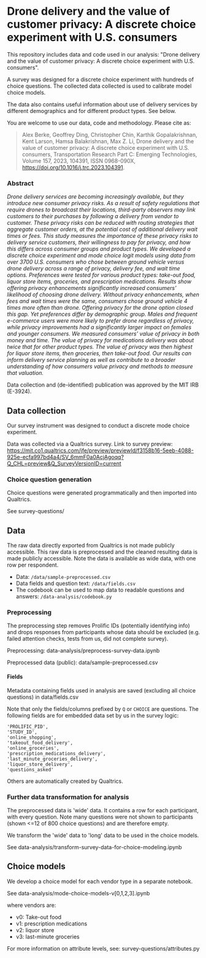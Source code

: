 # Drone delivery and the value of customer privacy: A discrete choice experiment with U.S. consumers

This repository includes data and code used in our analysis: "Drone delivery and the value of customer privacy: A discrete choice experiment with U.S. consumers".

A survey was designed for a discrete choice experiment with hundreds of choice questions. The collected data collected is used to calibrate model choice models.

The data also contains useful information about use of delivery services by different demographics and for different product types. See below.

You are welcome to use our data, code and methodology. Please cite as: 

> Alex Berke, Geoffrey Ding, Christopher Chin, Karthik Gopalakrishnan, Kent Larson, Hamsa Balakrishnan, Max Z. Li, Drone delivery and the value of customer privacy: A discrete choice experiment with U.S. consumers, Transportation Research Part C: Emerging Technologies, Volume 157, 2023, 104391, ISSN 0968-090X, https://doi.org/10.1016/j.trc.2023.104391.

### Abstract

_Drone delivery services are becoming increasingly available, but they introduce new consumer privacy risks. As a result of safety regulations that require drones to broadcast their locations, third-party observers may link customers to their purchases by following a delivery from vendor to customer. These privacy risks can be reduced with routing strategies that aggregate customer orders, at the potential cost of additional delivery wait times or fees. This study measures the importance of these privacy risks to delivery service customers, their willingness to pay for privacy, and how this differs across consumer groups and product types. We developed a discrete choice experiment and mode choice logit models using data from over 3700 U.S. consumers who chose between ground vehicle versus drone delivery across a range of privacy, delivery fee, and wait time options. Preferences were tested for various product types: take-out food, liquor store items, groceries, and prescription medications. Results show offering privacy enhancements significantly increased consumers’ likelihood of choosing drone delivery. Without privacy enhancements, when fees and wait times were the same, consumers chose ground vehicle 4 times more often than drone. Offering privacy for the drone option closed this gap. Yet preferences differ by demographic group. Males and frequent e-commerce users were more likely to prefer drone regardless of privacy, while privacy improvements had a significantly larger impact on females and younger consumers. We measured consumers’ value of privacy in both money and time. The value of privacy for medications delivery was about twice that for other product types. The value of privacy was then highest for liquor store items, then groceries, then take-out food. Our results can inform delivery service planning as well as contribute to a broader understanding of how consumers value privacy and methods to measure that valuation._


Data collection and (de-identified) publication was approved by the MIT IRB (E-3924).

## Data collection

Our survey instrument was designed to conduct a discrete mode choice experiment.

Data was collected via a Qualtrics survey.
Link to survey preview: https://mit.co1.qualtrics.com/jfe/preview/previewId/f3158b16-5eeb-4088-925e-ecfa997bd4a4/SV_6mmF0a0AcjAgoqq?Q_CHL=preview&Q_SurveyVersionID=current


### Choice question generation

Choice questions were generated programmatically and then imported into Qualtrics.

See survey-questions/


## Data

The raw data directly exported from Qualtrics is not made publicly accessible.
This raw data is preprocessed and the cleaned resulting data is made publicly accessible.
Note the data is available as wide data, with one row per respondent.

- Data: `/data/sample-preprocessed.csv`
- Data fields and question text: `/data/fields.csv`
- The codebook can be used to map data to readable questions and answers: `/data-analysis/codebook.py`


### Preprocessing

The preprocessing step removes Prolific IDs (potentially identifying info) and drops responses from participants whose data should be excluded (e.g. failed attention checks, tests from us, did not complete survey).

Preprocessing: data-analysis/preprocess-survey-data.ipynb

Preprocessed data (public): data/sample-preprocessed.csv

#### Fields
Metadata containing fields used in analysis are saved (excluding all choice questions) in data/fields.csv

Note that only the fields/columns prefixed by `Q` or `CHOICE` are questions. 
The following fields are for embedded data set by us in the survey logic:
```
'PROLIFIC_PID',
'STUDY_ID',
'online_shopping',
'takeout_food_delivery',
'online_groceries',
'prescription_medications_delivery',
'last_minute_groceries_delivery',
'liquor_store_delivery',
'questions_asked'
```
Others are automatically created by Qualtrics.

### Further data transformation for analysis

The preprocessed data is 'wide' data. It contains a row for each participant, with every question. Note many questions were not shown to participants (shown <=12 of 800 choice questions) and are therefore empty.

We transform the 'wide' data to 'long' data to be used in the choice models.

See data-analysis/transform-survey-data-for-choice-modeling.ipynb

## Choice models

We develop a choice model for each vendor type in a separate notebook. 

See data-analysis/mode-choice-models-v[0,1,2,3].ipynb

where vendors are:
- v0: Take-out food
- v1: prescription medications
- v2: liquor store
- v3: last-minute groceries

For more information on attribute levels, see: survey-questions/attributes.py
